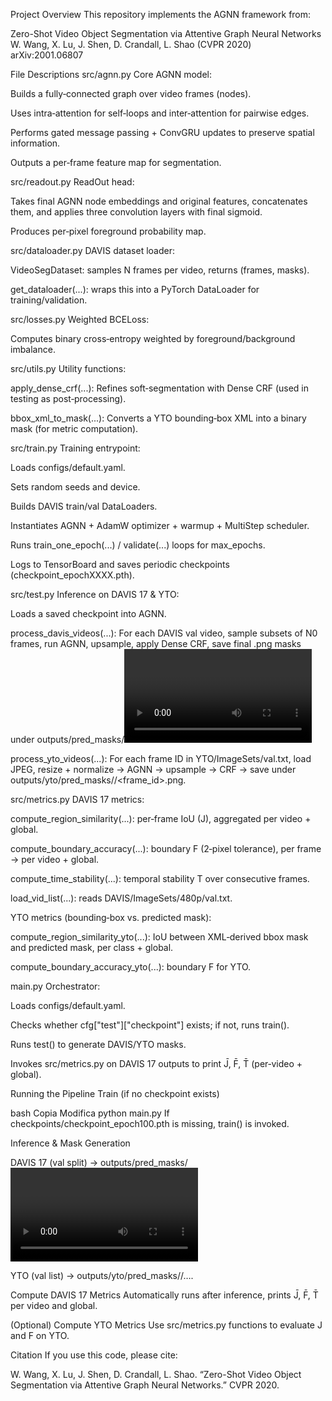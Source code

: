 Project Overview
This repository implements the AGNN framework from:

Zero-Shot Video Object Segmentation via Attentive Graph Neural Networks
W. Wang, X. Lu, J. Shen, D. Crandall, L. Shao (CVPR 2020)
arXiv:2001.06807

File Descriptions
src/agnn.py
Core AGNN model:

Builds a fully‐connected graph over video frames (nodes).

Uses intra‐attention for self‐loops and inter‐attention for pairwise edges.

Performs gated message passing + ConvGRU updates to preserve spatial information.

Outputs a per‐frame feature map for segmentation.


src/readout.py
ReadOut head:

Takes final AGNN node embeddings and original features, concatenates them, and applies three convolution layers with final sigmoid.

Produces per‐pixel foreground probability map.


src/dataloader.py
DAVIS dataset loader:

VideoSegDataset: samples N frames per video, returns (frames, masks).

get_dataloader(...): wraps this into a PyTorch DataLoader for training/validation.


src/losses.py
Weighted BCELoss:

Computes binary cross‐entropy weighted by foreground/background imbalance.

src/utils.py
Utility functions:

apply_dense_crf(...): Refines soft‐segmentation with Dense CRF (used in testing as post‐processing).

bbox_xml_to_mask(...): Converts a YTO bounding‐box XML into a binary mask (for metric computation).

src/train.py
Training entrypoint:

Loads configs/default.yaml.

Sets random seeds and device.

Builds DAVIS train/val DataLoaders.

Instantiates AGNN + AdamW optimizer + warmup + MultiStep scheduler.

Runs train_one_epoch(...) / validate(...) loops for max_epochs.

Logs to TensorBoard and saves periodic checkpoints (checkpoint_epochXXXX.pth).

src/test.py
Inference on DAVIS 17 & YTO:

Loads a saved checkpoint into AGNN.

process_davis_videos(...): For each DAVIS val video, sample subsets of N0 frames, run AGNN, upsample, apply Dense CRF, save final .png masks under outputs/pred_masks/<video>/.

process_yto_videos(...): For each frame ID in YTO/ImageSets/val.txt, load JPEG, resize + normalize → AGNN → upsample → CRF → save under outputs/yto/pred_masks/<class>/<frame_id>.png.


src/metrics.py
DAVIS 17 metrics:

compute_region_similarity(...): per‐frame IoU (J), aggregated per video + global.

compute_boundary_accuracy(...): boundary F (2‐pixel tolerance), per frame → per video + global.

compute_time_stability(...): temporal stability T over consecutive frames.

load_vid_list(...): reads DAVIS/ImageSets/480p/val.txt.

YTO metrics (bounding‐box vs. predicted mask):

compute_region_similarity_yto(...): IoU between XML‐derived bbox mask and predicted mask, per class + global.

compute_boundary_accuracy_yto(...): boundary F for YTO.

main.py
Orchestrator:

Loads configs/default.yaml.

Checks whether cfg["test"]["checkpoint"] exists; if not, runs train().

Runs test() to generate DAVIS/YTO masks.

Invokes src/metrics.py on DAVIS 17 outputs to print J̄, F̄, T̄ (per‐video + global).

Running the Pipeline
Train (if no checkpoint exists)

bash
Copia
Modifica
python main.py
If checkpoints/checkpoint_epoch100.pth is missing, train() is invoked.

Inference & Mask Generation

DAVIS 17 (val split) → outputs/pred_masks/<video>/….

YTO (val list) → outputs/yto/pred_masks/<class>/….

Compute DAVIS 17 Metrics
Automatically runs after inference, prints J̄, F̄, T̄ per video and global.

(Optional) Compute YTO Metrics
Use src/metrics.py functions to evaluate J and F on YTO.

Citation
If you use this code, please cite:

W. Wang, X. Lu, J. Shen, D. Crandall, L. Shao. “Zero-Shot Video Object Segmentation via Attentive Graph Neural Networks.” CVPR 2020.